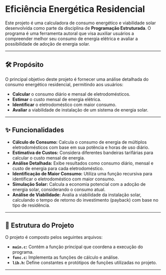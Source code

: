 # Eficiência Energética Residencial 

Este projeto é uma calculadora de consumo energético e viabilidade solar desenvolvida como parte da disciplina de **Programação Estruturada**. O programa é uma ferramenta autoral que visa auxiliar usuários a compreender melhor seu consumo de energia elétrica e avaliar a possibilidade de adoção de energia solar.

---

## 🛠️ Propósito

O principal objetivo deste projeto é fornecer uma análise detalhada do consumo energético residencial, permitindo aos usuários:

- **Calcular** o consumo diário e mensal de eletrodomésticos.
- **Estimar** o custo mensal de energia elétrica.
- **Identificar** o eletrodoméstico com maior consumo.
- **Avaliar** a viabilidade de instalação de um sistema de energia solar.

---

## ✨ Funcionalidades

- **Cálculo de Consumo:** Calcula o consumo de energia de múltiplos eletrodomésticos com base em sua potência e horas de uso diário.
- **Estimativa de Custos:** Considera diferentes bandeiras tarifárias para calcular o custo mensal de energia.
- **Análise Detalhada:** Exibe resultados como consumo diário, mensal e custo de energia para cada eletrodoméstico.
- **Identificação de Maior Consumo:** Utiliza uma função recursiva para identificar o eletrodoméstico com maior consumo.
- **Simulação Solar:** Calcula a economia potencial com a adoção de energia solar, considerando o consumo atual.
- **Análise de Viabilidade:** Avalia a viabilidade da instalação solar, calculando o tempo de retorno do investimento (payback) com base no tipo de residência.

---

## 🧩 Estrutura do Projeto

O projeto é composto pelos seguintes arquivos:

- **`main.c`:** Contém a função principal que coordena a execução do programa.
- **`func.c`:** Implementa as funções de cálculo e análise.
- **`lib.h`:** Define constantes e protótipos de funções utilizadas no projeto.

---
